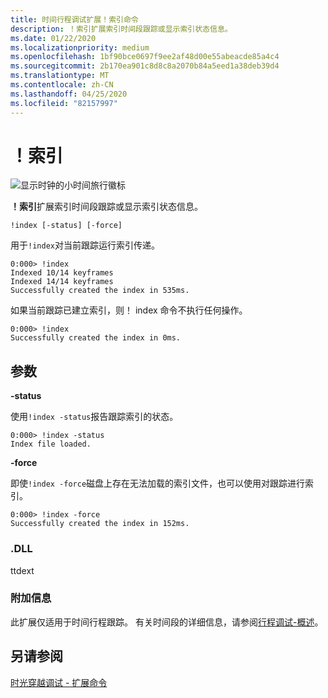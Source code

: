 ```yaml
---
title: 时间行程调试扩展！索引命令
description: ！索引扩展索引时间段跟踪或显示索引状态信息。
ms.date: 01/22/2020
ms.localizationpriority: medium
ms.openlocfilehash: 1bf90bce0697f9ee2af48d00e55abeacde85a4c4
ms.sourcegitcommit: 2b170ea901c8d8c8a2070b84a5eed1a38deb39d4
ms.translationtype: MT
ms.contentlocale: zh-CN
ms.lasthandoff: 04/25/2020
ms.locfileid: "82157997"
---
```

# <a name="index"></a>！索引

![显示时钟的小时间旅行徽标](images/ttd-time-travel-debugging-logo.png)

**！索引**扩展索引时间段跟踪或显示索引状态信息。

```dbgsyntax
!index [-status] [-force]
```


用于`!index`对当前跟踪运行索引传递。 

```dbgcmd
0:000> !index
Indexed 10/14 keyframes
Indexed 14/14 keyframes
Successfully created the index in 535ms.
```

如果当前跟踪已建立索引，则！ index 命令不执行任何操作。

```dbgcmd
0:000> !index
Successfully created the index in 0ms.
```



## <a name="span-idddk__analyze_dbgspanspan-idddk__analyze_dbgspanparameters"></a><span id="ddk__analyze_dbg"></span><span id="DDK__ANALYZE_DBG"></span>参数

**-status**

使用`!index -status`报告跟踪索引的状态。

```dbgcmd
0:000> !index -status
Index file loaded.
```
**-force**

即使`!index -force`磁盘上存在无法加载的索引文件，也可以使用对跟踪进行索引。

```dbgcmd
0:000> !index -force
Successfully created the index in 152ms.
```


### <a name="span-iddllspanspan-iddllspandll"></a><span id="DLL"></span><span id="dll"></span>.DLL

ttdext

### <a name="span-idadditional_informationspanspan-idadditional_informationspanspan-idadditional_informationspanadditional-information"></a><span id="Additional_Information"></span><span id="additional_information"></span><span id="ADDITIONAL_INFORMATION"></span>附加信息

此扩展仅适用于时间行程跟踪。 有关时间段的详细信息，请参阅[行程调试-概述](time-travel-debugging-overview.md)。

## <a name="see-also"></a>另请参阅

[时光穿越调试 - 扩展命令](time-travel-debugging-extension-commands.md)
